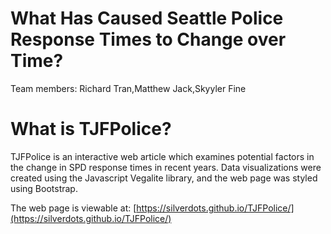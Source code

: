 # What Has Caused Seattle Police Response Times to Change over Time?

Team members:
Richard Tran,Matthew Jack,Skyyler Fine

# What is TJFPolice?
TJFPolice is an interactive web article which examines potential factors in the change in SPD response times in recent years. Data visualizations were created using the Javascript Vegalite library, and the web page was styled using Bootstrap.

The web page is viewable at: [https://silverdots.github.io/TJFPolice/](https://silverdots.github.io/TJFPolice/)

